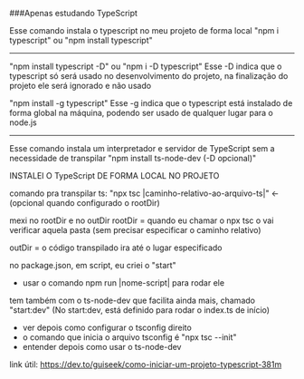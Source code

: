 ###Apenas estudando TypeScript

Esse comando instala o typescript no meu projeto de forma local
"npm i typescript" ou "npm install typescript"

---

"npm install typescript -D" ou "npm i -D typescript"
Esse -D indica que o typescript só será usado no desenvolvimento do projeto,
na finalização do projeto ele será ignorado e não usado

"npm install -g typescript"
Esse -g indica que o typescript está instalado de forma global na máquina, podendo ser usado
de qualquer lugar para o node.js

---

Esse comando instala um interpretador e servidor de TypeScript sem a necessidade de transpilar
"npm install ts-node-dev (-D opcional)"


INSTALEI O TypeScript DE FORMA LOCAL NO PROJETO

comando pra transpilar ts:
"npx tsc |caminho-relativo-ao-arquivo-ts|" <- (opcional quando configurado o rootDir)

mexi no rootDir e no outDir
rootDir = quando eu chamar o npx tsc o vai verificar aquela pasta (sem precisar especificar o caminho relativo)

outDir = o código transpilado ira até o lugar especificado

no package.json, em script, eu criei o "start"
- usar o comando npm run |nome-script| para rodar ele

tem também com o ts-node-dev que facilita ainda mais, chamado "start:dev"
(No start:dev, está definido para rodar o index.ts de início)

- ver depois como configurar o tsconfig direito
- o comando que inicia o arquivo tsconfig é "npx tsc --init"
- entender depois como usar o ts-node-dev

link útil: https://dev.to/guiseek/como-iniciar-um-projeto-typescript-381m
